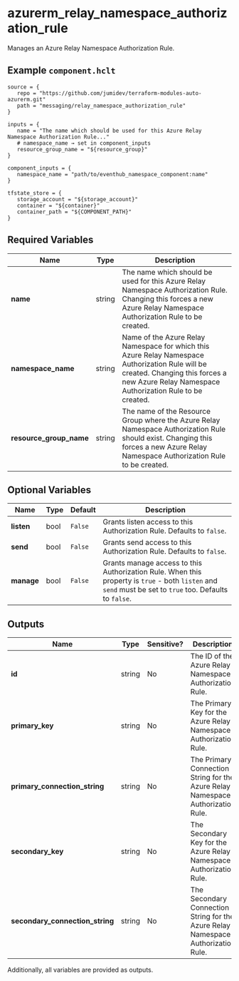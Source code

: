 # azurerm_relay_namespace_authorization_rule

Manages an Azure Relay Namespace Authorization Rule.

## Example `component.hclt`

```hcl
source = {
   repo = "https://github.com/jumidev/terraform-modules-auto-azurerm.git"   
   path = "messaging/relay_namespace_authorization_rule"   
}

inputs = {
   name = "The name which should be used for this Azure Relay Namespace Authorization Rule..."   
   # namespace_name → set in component_inputs
   resource_group_name = "${resource_group}"   
}

component_inputs = {
   namespace_name = "path/to/eventhub_namespace_component:name"   
}

tfstate_store = {
   storage_account = "${storage_account}"   
   container = "${container}"   
   container_path = "${COMPONENT_PATH}"   
}

```

## Required Variables

| Name | Type |  Description |
| ---- | --------- |  ----------- |
| **name** | string |  The name which should be used for this Azure Relay Namespace Authorization Rule. Changing this forces a new Azure Relay Namespace Authorization Rule to be created. | 
| **namespace_name** | string |  Name of the Azure Relay Namespace for which this Azure Relay Namespace Authorization Rule will be created. Changing this forces a new Azure Relay Namespace Authorization Rule to be created. | 
| **resource_group_name** | string |  The name of the Resource Group where the Azure Relay Namespace Authorization Rule should exist. Changing this forces a new Azure Relay Namespace Authorization Rule to be created. | 

## Optional Variables

| Name | Type |  Default  |  Description |
| ---- | --------- |  ----------- | ----------- |
| **listen** | bool |  `False`  |  Grants listen access to this Authorization Rule. Defaults to `false`. | 
| **send** | bool |  `False`  |  Grants send access to this Authorization Rule. Defaults to `false`. | 
| **manage** | bool |  `False`  |  Grants manage access to this Authorization Rule. When this property is `true` - both `listen` and `send` must be set to `true` too. Defaults to `false`. | 



## Outputs

| Name | Type | Sensitive? | Description |
| ---- | ---- | --------- | --------- |
| **id** | string | No  | The ID of the Azure Relay Namespace Authorization Rule. | 
| **primary_key** | string | No  | The Primary Key for the Azure Relay Namespace Authorization Rule. | 
| **primary_connection_string** | string | No  | The Primary Connection String for the Azure Relay Namespace Authorization Rule. | 
| **secondary_key** | string | No  | The Secondary Key for the Azure Relay Namespace Authorization Rule. | 
| **secondary_connection_string** | string | No  | The Secondary Connection String for the Azure Relay Namespace Authorization Rule. | 

Additionally, all variables are provided as outputs.

